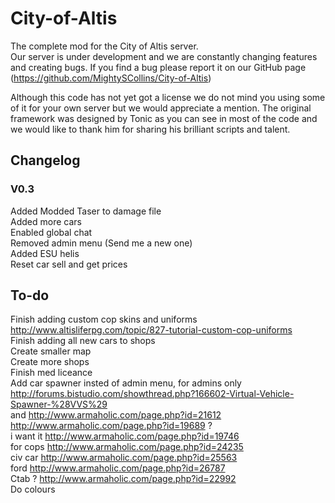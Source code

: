 # City-of-Altis
The complete mod for the City of Altis server.  
Our server is under development and we are constantly changing features and creating bugs. If you find a bug please report it on our GitHub page (https://github.com/MightySCollins/City-of-Altis)  

Although this code has not yet got a license we do not mind you using some of it for your own server but we would appreciate a mention. The original framework was designed by Tonic as you can see in most of the code and we would like to thank him for sharing his brilliant scripts and talent.

## Changelog
### V0.3
Added Modded Taser to damage file  
Added more cars  
Enabled global chat  
Removed admin menu (Send me a new one)  
Added ESU helis  
Reset car sell and get prices  

## To-do
Finish adding custom cop skins and uniforms  
http://www.altisliferpg.com/topic/827-tutorial-custom-cop-uniforms  
Finish adding all new cars to shops  
Create smaller map  
Create more shops  
Finish med liceance  
Add car spawner insted of admin menu, for admins only http://forums.bistudio.com/showthread.php?166602-Virtual-Vehicle-Spawner-%28VVS%29  
and http://www.armaholic.com/page.php?id=21612  
http://www.armaholic.com/page.php?id=19689 ?  
i want it http://www.armaholic.com/page.php?id=19746  
for cops http://www.armaholic.com/page.php?id=24235  
civ car http://www.armaholic.com/page.php?id=25563  
ford http://www.armaholic.com/page.php?id=26787  
Ctab ? http://www.armaholic.com/page.php?id=22992  
Do colours  